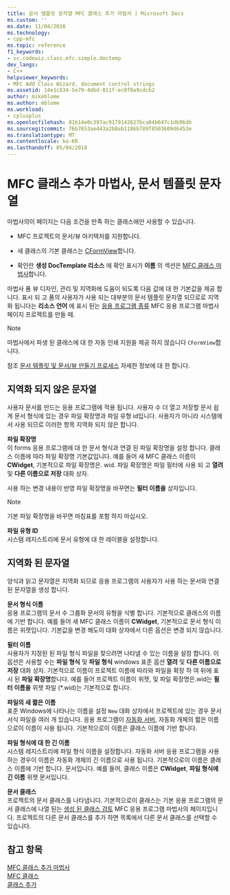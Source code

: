 ```yaml
---
title: 문서 템플릿 문자열 MFC 클래스 추가 마법사 | Microsoft Docs
ms.custom: ''
ms.date: 11/04/2016
ms.technology:
- cpp-mfc
ms.topic: reference
f1_keywords:
- vc.codewiz.class.mfc.simple.doctemp
dev_langs:
- C++
helpviewer_keywords:
- MFC Add Class Wizard, document control strings
ms.assetid: 14e1c834-5e79-4dbd-811f-ec8f0a9cdcb2
author: mikeblome
ms.author: mblome
ms.workload:
- cplusplus
ms.openlocfilehash: 81b14e0c397ac9179142627bca04b647c1db96db
ms.sourcegitcommit: 76b7653ae443a2b8eb1186b789f8503609d6453e
ms.translationtype: MT
ms.contentlocale: ko-KR
ms.lasthandoff: 05/04/2018
---
```

# <a name="document-template-strings-mfc-add-class-wizard"></a>MFC 클래스 추가 마법사, 문서 템플릿 문자열
마법사의이 페이지는 다음 조건을 만족 하는 클래스에만 사용할 수 있습니다.  
  
-   MFC 프로젝트의 문서/뷰 아키텍처를 지원합니다.  
  
-   새 클래스의 기본 클래스는 [CFormView](../../mfc/reference/cformview-class.md)합니다.  
  
-   확인란 **생성 DocTemplate 리소스** 에 확인 표시가 **이름** 의 섹션은 [MFC 클래스 마법사](../../mfc/reference/mfc-add-class-wizard.md)합니다.  
  
 마법사 폼 뷰 디자인, 관리 및 지역화에 도움이 되도록 다음 값에 대 한 기본값을 제공 합니다. 표시 되 고 폼의 사용자가 사용 되는 대부분의 문서 템플릿 문자열 되므로로 지역화 됩니다는 **리소스 언어** 에 표시 된는 [응용 프로그램 종류](../../mfc/reference/application-type-mfc-application-wizard.md) MFC 응용 프로그램 마법사 페이지 프로젝트를 만들 때.  
  
> [!NOTE]
>  마법사에서 파생 된 클래스에 대 한 자동 인쇄 지원을 제공 하지 않습니다 `CFormView`합니다.  
  
 참조 [문서 템플릿 및 문서/뷰 만들기 프로세스](../../mfc/document-templates-and-the-document-view-creation-process.md) 자세한 정보에 대 한 합니다.  
  
## <a name="nonlocalized-strings"></a>지역화 되지 않은 문자열  
 사용자 문서를 만드는 응용 프로그램에 적용 됩니다. 사용자 수 더 열고 저장할 문서 쉽게 문서 형식에 있는 경우 파일 확장명과 파일 유형 id입니다. 사용자가 아니라 시스템에서 사용 되므로 이러한 항목 지역화 되지 않은 합니다.  
  
 **파일 확장명**  
 이 forms 응용 프로그램에 대 한 문서 형식과 연결 된 파일 확장명을 설정 합니다. 클래스 이름에 따라 파일 확장명 기본값입니다. 예를 들어 새 MFC 클래스 이름이 **CWidget**, 기본적으로 파일 확장명은. wid. 파일 확장명은 파일 필터에 사용 되 고 **열려** 및 **다른 이름으로 저장** 대화 상자.  
  
 사용 하는 변경 내용이 반영 파일 확장명을 바꾸면는 **필터 이름을** 상자입니다.  
  
> [!NOTE]
>  기본 파일 확장명을 바꾸면 마침표를 포함 하지 마십시오.  
  
 **파일 유형 ID**  
 시스템 레지스트리에 문서 유형에 대 한 레이블을 설정합니다.  
  
## <a name="localized-strings"></a>지역화 된 문자열  
 양식과 읽고 문자열은 지역화 되므로 응용 프로그램의 사용자가 사용 하는 문서와 연결 된 문자열을 생성 합니다.  
  
 **문서 형식 이름**  
 응용 프로그램의 문서 수 그룹화 문서의 유형을 식별 합니다. 기본적으로 클래스의 이름에 기반 합니다. 예를 들어 새 MFC 클래스 이름이 **CWidget**, 기본적으로 문서 형식 이름은 위젯입니다. 기본값을 변경 해도이 대화 상자에서 다른 옵션은 변경 되지 않습니다.  
  
 **필터 이름**  
 사용자가 지정된 된 파일 형식 파일을 찾으려면 나타낼 수 있는 이름을 설정 합니다. 이 옵션은 사용할 수는 **파일 형식** 및 **파일 형식** windows 표준 옵션 **열려** 및 **다른 이름으로 저장** 대화 상자. 기본적으로 이름이 프로젝트 이름에 따라와 파일을 확장 하 여 뒤에 표시 된 **파일 확장명**합니다. 예를 들어 프로젝트 이름이 위젯, 및 파일 확장명은.wid는 **필터 이름을** 위젯 파일 (*.wid)는 기본적으로 합니다.  
  
 **파일의 새 짧은 이름**  
 표준 Windows에 나타나는 이름을 설정 `New` 대화 상자에서 프로젝트에 있는 경우 문서 서식 파일을 여러 개 있습니다. 응용 프로그램이 [자동화 서버](../../mfc/automation-servers.md), 자동화 개체의 짧은 이름으로이 이름이 사용 됩니다. 기본적으로이 이름은 클래스 이름에 기반 합니다.  
  
 **파일 형식에 대 한 긴 이름**  
 시스템 레지스트리에 파일 형식 이름을 설정합니다. 자동화 서버 응용 프로그램을 사용 하는 경우이 이름은 자동화 개체의 긴 이름으로 사용 됩니다. 기본적으로이 이름은 클래스 이름에 기반 합니다. 문서입니다. 예를 들어, 클래스 이름은 **CWidget**, **파일 형식에 긴 이름** 위젯 문서입니다.  
  
 **문서 클래스**  
 프로젝트의 문서 클래스를 나타냅니다. 기본적으로이 클래스는 기본 응용 프로그램의 문서 클래스에 나열 된는 [생성 된 클래스 검토](../../mfc/reference/generated-classes-mfc-application-wizard.md) MFC 응용 프로그램 마법사의 페이지입니다. 프로젝트의 다른 문서 클래스를 추가 하면 목록에서 다른 문서 클래스를 선택할 수 있습니다.  
  
## <a name="see-also"></a>참고 항목  
 [MFC 클래스 추가 마법사](../../mfc/reference/mfc-add-class-wizard.md)   
 [MFC 클래스](../../mfc/reference/adding-an-mfc-class.md)   
 [클래스 추가](../../ide/adding-a-class-visual-cpp.md)

